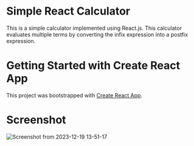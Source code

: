 # Simple React Calculator

This is a simple calculator implemented using React.js. This calculator evaluates multiple terms by converting the infix expression into a postfix expression.

# Getting Started with Create React App

This project was bootstrapped with [Create React App](https://github.com/facebook/create-react-app).

# Screenshot

![Screenshot from 2023-12-19 13-51-17](https://github.com/keyboardhit212/react-simple-calculator/assets/136884319/f5cea6cc-ab97-4f09-b6d7-0f28034a3936)
